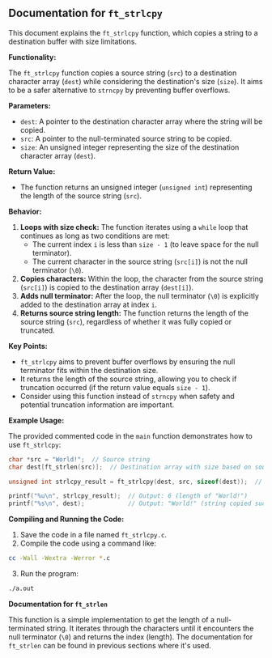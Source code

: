 ## Documentation for `ft_strlcpy`

This document explains the `ft_strlcpy` function, which copies a string to a destination buffer with size limitations.

**Functionality:**

The `ft_strlcpy` function copies a source string (`src`) to a destination character array (`dest`) while considering the destination's size (`size`). It aims to be a safer alternative to `strncpy` by preventing buffer overflows.

**Parameters:**

- `dest`: A pointer to the destination character array where the string will be copied.
- `src`: A pointer to the null-terminated source string to be copied.
- `size`: An unsigned integer representing the size of the destination character array (`dest`).

**Return Value:**

- The function returns an unsigned integer (`unsigned int`) representing the length of the source string (`src`).

**Behavior:**

1. **Loops with size check:** The function iterates using a `while` loop that continues as long as two conditions are met:
    - The current index `i` is less than `size - 1` (to leave space for the null terminator).
    - The current character in the source string (`src[i]`) is not the null terminator (`\0`).
2. **Copies characters:** Within the loop, the character from the source string (`src[i]`) is copied to the destination array (`dest[i]`).
3. **Adds null terminator:** After the loop, the null terminator (`\0`) is explicitly added to the destination array at index `i`.
4. **Returns source string length:** The function returns the length of the source string (`src`), regardless of whether it was fully copied or truncated.

**Key Points:**

- `ft_strlcpy` aims to prevent buffer overflows by ensuring the null terminator fits within the destination size.
- It returns the length of the source string, allowing you to check if truncation occurred (if the return value equals `size - 1`). 
- Consider using this function instead of `strncpy` when safety and potential truncation information are important.

**Example Usage:**

The provided commented code in the `main` function demonstrates how to use `ft_strlcpy`:

```c
char *src = "World!";  // Source string
char dest[ft_strlen(src)];  // Destination array with size based on source string length (including null terminator)

unsigned int strlcpy_result = ft_strlcpy(dest, src, sizeof(dest));  // Assuming sizeof(dest) equals ft_strlen(src)

printf("%u\n", strlcpy_result);  // Output: 6 (length of "World!")
printf("%s\n", dest);            // Output: "World!" (string copied successfully)
```

**Compiling and Running the Code:**

1. Save the code in a file named `ft_strlcpy.c`.
2. Compile the code using a command like:

```bash
cc -Wall -Wextra -Werror *.c
```

3. Run the program:

```bash
./a.out
```

**Documentation for `ft_strlen`**

This function is a simple implementation to get the length of a null-terminated string. It iterates through the characters until it encounters the null terminator (`\0`) and returns the index (length). The documentation for `ft_strlen` can be found in previous sections where it's used. 